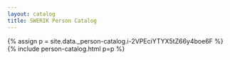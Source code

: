 ```yaml
---
layout: catalog
title: SWERIK Person Catalog
---
```

{% assign p = site.data._person-catalog.i-2VPEciYTYX5tZ66y4boe6F %}
{% include person-catalog.html p=p %}

